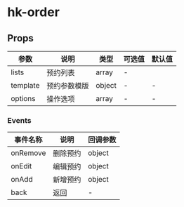# hk-order
## Props

| 参数 | 说明 | 类型 | 可选值 | 默认值 |
|--- | --- | --- | --- | --- |
| lists | 预约列表 | array | - |  |
| template | 预约参数模版 | object | - | -|
| options | 操作选项 | array | - | -|

### Events
| 事件名称 | 说明 |	回调参数 |
|--- | --- | --- |
| onRemove | 删除预约 | object |
| onEdit | 编辑预约 | object |
| onAdd | 新增预约 | object |
| back | 返回 | - |

